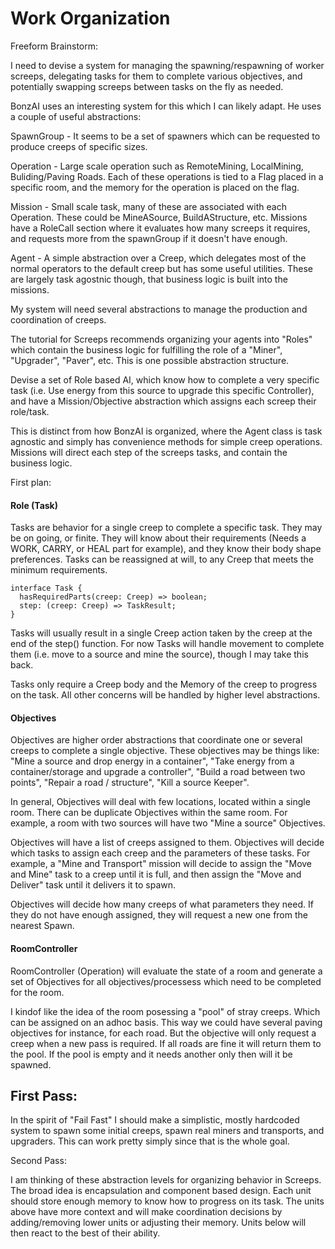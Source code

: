 # Work Organization


Freeform Brainstorm:

I need to devise a system for managing the spawning/respawning of worker screeps, delegating tasks for them to complete various objectives, and potentially swapping screeps between tasks on the fly as needed.

BonzAI uses an interesting system for this which I can likely adapt. He uses a couple of useful abstractions:

SpawnGroup - It seems to be a set of spawners which can be requested to produce creeps of specific sizes.

Operation - Large scale operation such as RemoteMining, LocalMining, Buliding/Paving Roads. Each of these operations is tied to a Flag placed in a specific room, and the memory for the operation is placed on the flag.

Mission - Small scale task, many of these are associated with each Operation. These could be MineASource, BuildAStructure, etc. Missions have a RoleCall section where it evaluates how many screeps it requires, and requests more from the spawnGroup if it doesn't have enough.

Agent - A simple abstraction over a Creep, which delegates most of the normal operators to the default creep but has some useful utilities. These are largely task agostnic though, that business logic is built into the missions.




My system will need several abstractions to manage the production and coordination of creeps.

The tutorial for Screeps recommends organizing your agents into "Roles" which contain the business logic for fulfilling the role of a "Miner", "Upgrader", "Paver", etc. This is one possible abstraction structure.

Devise a set of Role based AI, which know how to complete a very specific task (i.e. Use energy from this source to upgrade this specific Controller), and have a Mission/Objective abstraction which assigns each screep their role/task.

This is distinct from how BonzAI is organized, where the Agent class is task agnostic and simply has convenience methods for simple creep operations. Missions will direct each step of the screeps tasks, and contain the business logic.


First plan:

#### Role (Task)
Tasks are behavior for a single creep to complete a specific task. They may be on going, or finite. They will know about their requirements (Needs a WORK, CARRY, or HEAL part for example), and they know their body shape preferences. Tasks can be reassigned at will, to any Creep that meets the minimum requirements.

```
interface Task {
  hasRequiredParts(creep: Creep) => boolean;
  step: (creep: Creep) => TaskResult;
}
```

Tasks will usually result in a single Creep action taken by the creep at the end of the step() function.
For now Tasks will handle movement to complete them (i.e. move to a source and mine the source), though I may take this back.

Tasks only require a Creep body and the Memory of the creep to progress on the task. All other concerns will be handled by higher level abstractions.

#### Objectives
Objectives are higher order abstractions that coordinate one or several creeps to complete a single objective. These objectives may be things like: "Mine a source and drop energy in a container", "Take energy from a container/storage and upgrade a controller", "Build a road between two points", "Repair a road / structure", "Kill a source Keeper".

In general, Objectives will deal with few locations, located within a single room. There can be duplicate Objectives within the same room. For example, a room with two sources will have two "Mine a source" Objectives.

Objectives will have a list of creeps assigned to them. Objectives will decide which tasks to assign each creep and the parameters of these tasks. For example, a "Mine and Transport" mission will decide to assign the "Move and Mine" task to a creep until it is full, and then assign the "Move and Deliver" task until it delivers it to spawn.

Objectives will decide how many creeps of what parameters they need. If they do not have enough assigned, they will request a new one from the nearest Spawn.

#### RoomController
RoomController (Operation) will evaluate the state of a room and generate a set of Objectives for all objectives/processess which need to be completed for the room.

I kindof like the idea of the room posessing a "pool" of stray creeps. Which can be assigned on an adhoc basis. This way we could have several paving objectives for instance, for each road. But the objective will only request a creep when a new pass is required. If all roads are fine it will return them to the pool. If the pool is empty and it needs another only then will it be spawned.


## First Pass:

In the spirit of "Fail Fast" I should make a simplistic, mostly hardcoded system to spawn some initial creeps, spawn real miners and transports, and upgraders. This can work pretty simply since that is the whole goal.


Second Pass:

I am thinking of these abstraction levels for organizing behavior in Screeps. The broad idea is encapsulation and component based design. Each unit should store enough memory to know how to progress on its task. The units above have more context and will make coordination decisions by adding/removing lower units or adjusting their memory. Units below will then react to the best of their ability.
